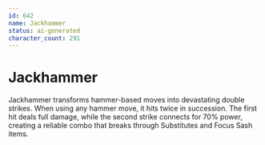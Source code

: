 ```yaml
---
id: 642
name: Jackhammer
status: ai-generated
character_count: 291
---
```


# Jackhammer

Jackhammer transforms hammer-based moves into devastating double strikes. When using any hammer move, it hits twice in succession. The first hit deals full damage, while the second strike connects for 70% power, creating a reliable combo that breaks through Substitutes and Focus Sash items.